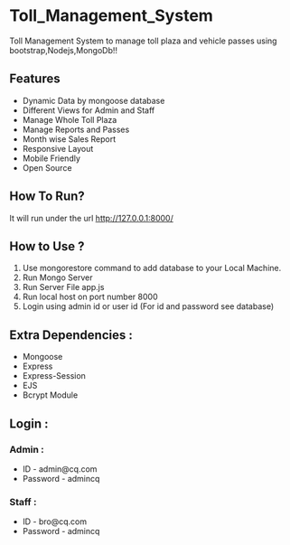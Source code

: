 # Toll_Management_System
Toll Management System to manage toll plaza and vehicle passes using bootstrap,Nodejs,MongoDb!!

## Features
<ul>
  <li>Dynamic Data by mongoose database</li>
  <li>Different Views for Admin and Staff</li> 
  <li>Manage Whole Toll Plaza</li>
  <li>Manage Reports and Passes</li>
  <li>Month wise Sales Report</li>
  <li>Responsive Layout</li>
  <li>Mobile Friendly</li>
  <li>Open Source</li>
</ul>

## How To Run?
It will run under the url http://127.0.0.1:8000/

## How to Use ?
<ol type="number">
<li>Use mongorestore command to add database to your Local Machine.</li>
<li>Run Mongo Server</li>
<li>Run Server File app.js</li>
<li>Run local host on port number 8000</li>
<li>Login using admin id or user id (For id and password see database)</li>
</ol>

## Extra Dependencies :

<ul>
  <li>Mongoose</li>
  <li>Express</li>
  <li>Express-Session</li>
  <li>EJS</li>
  <li>Bcrypt Module</li>
</ul>

## Login :

  ### Admin :
  <ul>
      <li> ID - admin@cq.com </li>
      <li> Password - admincq </li>
  </ul>
  
  ### Staff : 
  <ul>
    <li>ID - bro@cq.com </li>
    <li> Password - admincq </li>
  </ul>

